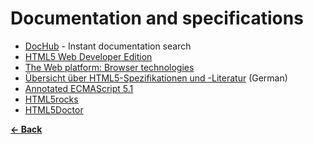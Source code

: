 Documentation and specifications
================================

- [DocHub](http://dochub.io/) - Instant documentation search
- [HTML5 Web Developer Edition](http://developers.whatwg.org/)
- [The Web platform: Browser technologies](http://platform.html5.org/)
- [Übersicht über HTML5-Spezifikationen und -Literatur](http://molily.de/weblog/html5-specs) (German)
- [Annotated ECMAScript 5.1](http://es5.github.com/)
- [HTML5rocks](http://www.html5rocks.com/en/)
- [HTML5Doctor](http://html5doctor.com/)

**[← Back](https://github.com/SirPepe/HTML5Resources/blob/master/README.md)**